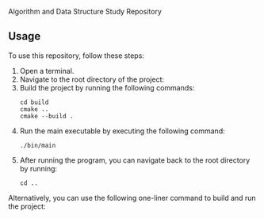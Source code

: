 Algorithm and Data Structure Study Repository


<h2>Usage</h2>

To use this repository, follow these steps:

1. Open a terminal.
2. Navigate to the root directory of the project:
3. Build the project by running the following commands:
    ```
    cd build
    cmake ..
    cmake --build .
    ```
4. Run the main executable by executing the following command:
    ```
    ./bin/main
    ```
5. After running the program, you can navigate back to the root directory by running:
    ```
    cd ..
    ```

Alternatively, you can use the following one-liner command to build and run the project:


